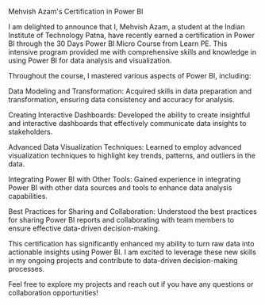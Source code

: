 Mehvish Azam's Certification in Power BI

I am delighted to announce that I, Mehvish Azam, a student at the Indian Institute of Technology Patna, have recently earned a certification in Power BI through the 30 Days Power BI Micro Course from Learn PE. This intensive program provided me with comprehensive skills and knowledge in using Power BI for data analysis and visualization.

Throughout the course, I mastered various aspects of Power BI, including:

Data Modeling and Transformation: Acquired skills in data preparation and transformation, ensuring data consistency and accuracy for analysis.

Creating Interactive Dashboards: Developed the ability to create insightful and interactive dashboards that effectively communicate data insights to stakeholders.

Advanced Data Visualization Techniques: Learned to employ advanced visualization techniques to highlight key trends, patterns, and outliers in the data.

Integrating Power BI with Other Tools: Gained experience in integrating Power BI with other data sources and tools to enhance data analysis capabilities.

Best Practices for Sharing and Collaboration: Understood the best practices for sharing Power BI reports and collaborating with team members to ensure effective data-driven decision-making.

This certification has significantly enhanced my ability to turn raw data into actionable insights using Power BI. I am excited to leverage these new skills in my ongoing projects and contribute to data-driven decision-making processes.

Feel free to explore my projects and reach out if you have any questions or collaboration opportunities!
